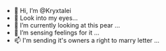 - 👋 Hi, I’m @Kryxtalei
- 👀 Look into my eyes...
- 🌱 I’m currently looking at this pear  ...
- 💞️ I’m sensing feelings for it ...
- 📫 I'm sending it's owners a right to marry letter ...

